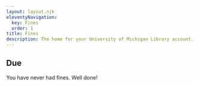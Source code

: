 ```yaml
---
layout: layout.njk
eleventyNavigation:
  key: Fines
  order: 1
title: Fines
description: The home for your University of Michigan Library account.
---
```


## Due

You have never had fines. Well done!
